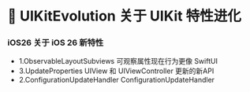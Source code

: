 # 🌈 UIKitEvolution   关于 UIKit 特性进化
### iOS26                          关于 iOS 26 新特性
- 1.ObservableLayoutSubviews       可观察属性现在行为更像 SwiftUI
- 3.UpdateProperties               UIView 和 UIViewController 更新的新API
- 2.ConfigurationUpdateHandler     ConfigurationUpdateHandler


